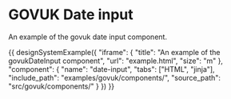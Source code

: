 # GOVUK Date input

An example of the govuk date input component.

{{ designSystemExample({
"iframe": {
    "title": "An example of the govukDateInput component",
    "url": "example.html",
    "size": "m"
},
"component": {
    "name": "date-input",
    "tabs": ["HTML", "jinja"],
    "include_path": "examples/govuk/components/",
    "source_path": "src/govuk/components/"
}
}) }}
